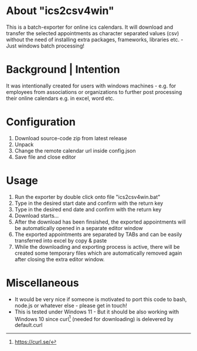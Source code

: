 # About "ics2csv4win"
This is a batch-exporter for online ics calendars. It will download and transfer the selected appointments as character separated values (csv) without the need of installing extra packages, frameworks, libraries etc. - Just windows batch processing!

# Background | Intention
It was intentionally created for users with windows machines - e.g. for employees from associations or organizations to further post processing their online calendars e.g. in excel, word etc.

# Configuration
1. Download source-code zip from latest release
2. Unpack
3. Change the remote calendar url inside config.json
4. Save file and close editor

# Usage
1. Run the exporter by double click onto file "ics2csv4win.bat"
2. Type in the desired start date and confirm with the return key
3. Type in the desired end date and confirm with the return key
4. Download starts...
5. After the download has been finsished, the exported appointments will be automatically opened in a separate editor window
6. The exported appointments are separated by TABs and can be easily transferred into excel by copy & paste
7. While the downloading and exporting process is active, there will be created some temporary files which are automatically removed again after closing the extra editor window.

# Miscellaneous 
* It would be very nice if someone is motivated to port this code to bash, node.js or whatever else - please get in touch!
* This is tested under Windows 11 - But it should be also working with Windows 10 since curl[^1] (needed for downloading) is delevered by default.curl

[^1]: https://curl.se/